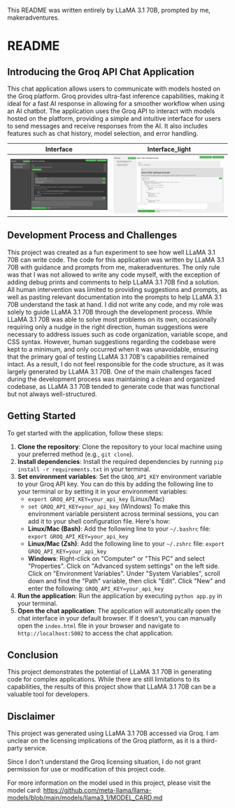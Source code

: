 This README was written entirely by LLaMA 3.1 70B, prompted by me, makeradventures.

# README

## Introducing the Groq API Chat Application

This chat application allows users to communicate with models hosted on the Groq platform. Groq provides ultra-fast inference capabilities, making it ideal for a fast AI response in allowing for a smoother workflow when using an AI chatbot. The application uses the Groq API to interact with models hosted on the platform, providing a simple and intuitive interface for users to send messages and receive responses from the AI. It also includes features such as chat history, model selection, and error handling.

| Interface | Interface_light |
| --- | --- |
| ![Interface](Interface.png) | ![Interface_light](Interface_light.png) |

## Development Process and Challenges

This project was created as a fun experiment to see how well LLaMA 3.1 70B can write code. The code for this application was written by LLaMA 3.1 70B with guidance and prompts from me, makeradventures. The only rule was that I was not allowed to write any code myself, with the exception of adding debug prints and comments to help LLaMA 3.1 70B find a solution. All human intervention was limited to providing suggestions and prompts, as well as pasting relevant documentation into the prompts to help LLaMA 3.1 70B understand the task at hand. I did not write any code, and my role was solely to guide LLaMA 3.1 70B through the development process. While LLaMA 3.1 70B was able to solve most problems on its own, occasionally requiring only a nudge in the right direction, human suggestions were necessary to address issues such as code organization, variable scope, and CSS syntax. However, human suggestions regarding the codebase were kept to a minimum, and only occurred when it was unavoidable, ensuring that the primary goal of testing LLaMA 3.1 70B's capabilities remained intact. As a result, I do not feel responsible for the code structure, as it was largely generated by LLaMA 3.1 70B. One of the main challenges faced during the development process was maintaining a clean and organized codebase, as LLaMA 3.1 70B tended to generate code that was functional but not always well-structured.

## Getting Started

To get started with the application, follow these steps:

1. **Clone the repository**: Clone the repository to your local machine using your preferred method (e.g., `git clone`).
2. **Install dependencies**: Install the required dependencies by running `pip install -r requirements.txt` in your terminal.
3. **Set environment variables**: Set the `GROQ_API_KEY` environment variable to your Groq API key. You can do this by adding the following line to your terminal or by setting it in your environment variables:
   * `export GROQ_API_KEY=your_api_key` (Linux/Mac)
   * `set GROQ_API_KEY=your_api_key` (Windows)
   To make this environment variable persistent across terminal sessions, you can add it to your shell configuration file. Here's how:
   * **Linux/Mac (Bash)**: Add the following line to your `~/.bashrc` file: `export GROQ_API_KEY=your_api_key`
   * **Linux/Mac (Zsh)**: Add the following line to your `~/.zshrc` file: `export GROQ_API_KEY=your_api_key`
   * **Windows**: Right-click on "Computer" or "This PC" and select "Properties". Click on "Advanced system settings" on the left side. Click on "Environment Variables". Under "System Variables", scroll down and find the "Path" variable, then click "Edit". Click "New" and enter the following: `GROQ_API_KEY=your_api_key`
4. **Run the application**: Run the application by executing `python app.py` in your terminal.
5. **Open the chat application**: The application will automatically open the chat interface in your default browser. If it doesn't, you can manually open the `index.html` file in your browser and navigate to `http://localhost:5002` to access the chat application.

## Conclusion

This project demonstrates the potential of LLaMA 3.1 70B in generating code for complex applications. While there are still limitations to its capabilities, the results of this project show that LLaMA 3.1 70B can be a valuable tool for developers.

## Disclaimer

This project was generated using LLaMA 3.1 70B accessed via Groq. I am unclear on the licensing implications of the Groq platform, as it is a third-party service.

Since I don't understand the Groq licensing situation, I do not grant permission for use or modification of this project code.

For more information on the model used in this project, please visit the model card: https://github.com/meta-llama/llama-models/blob/main/models/llama3_1/MODEL_CARD.md

